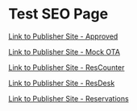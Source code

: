 # Test SEO Page

<a href="http://ct-approved-business.s3-website-us-east-1.amazonaws.com/site.html">Link to Publisher Site - Approved</a>


<a href="https://ct-mock-ota-1.s3-us-west-1.amazonaws.com/results.html">Link to Publisher Site - Mock OTA</a>


<a href="https://www.reservationcounter.com/hotels/show/5ff5381/sheraton-new-york-times-square-hotel?location=new-york-ny&lp=90.00&dist=0.0&pos=1&check-in=2020-12-27&check-out=2020-12-29&wdates=1">Link to Publisher Site - ResCounter</a>


<a href="https://www.reservationdesk.com/hotel/5ff5381/sheraton-new-york-times-square-hotel-new-york-new-york?check-in=2020-12-27&check-out=2020-12-29&wdates=1">Link to Publisher Site - ResDesk</a>

<a href="https://www.reservations.com/hotel/hyatt-place-denver-downtown?rmcid=rcc16&rmcid=tophotels6&utm_source=googleads&gclid=CjwKCAiAkan9BRAqEiwAP9X6UV5RIAYiWCl2DINBcABGgY79_nBGtRW1Go45lLIi8_Xxd8ne6KWdExoCKhQQAvD_BwE">Link to Publisher Site - Reservations</a>

